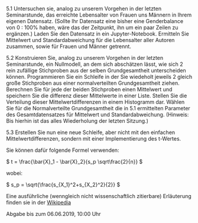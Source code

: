 5.1 Untersuchen sie, analog zu unserem Vorgehen in der letzten Seminarstunde, das erreichte Lebensalter von Frauen uns Männern in Ihrem eigenen Datensatz. (Sollte Ihr Datensatz eine bisher eine Genderbalance von 0 : 100% haben, wäre das der Zeitpunkt, ihn um ein paar Zeilen zu ergänzen.) Laden Sie den Datensatz in ein Jupyter-Notebook. Ermitteln Sie Mittelwert und Standardabweichung für die Lebensalter aller Autoren zusammen, sowie für Frauen und Männer getrennt.

5.2 Konstruieren Sie, analog zu unserem Vorgehen in der letzten Seminarstunde, ein Nullmodell, an dem sich abschätzen lässt, wie sich 2 rein zufällige Stichproben aus der selben Grundgesamtheit unterscheiden können. Programmieren Sie ein Schleife in der Sie wiedeholt jeweils 2 gleich große Stichproben aus einer normalverteilten Grundgesamtheit ziehen. Berechnen Sie für jede der beiden Stichproben einen Mittelwert und speichern Sie die differenz dieser Mittelwerte in einer Liste. Stellen Sie die Verteilung dieser Mittelwertdifferenzen in einem Histogramm dar. Wählen Sie für die Normalverteilte Grundgesamtheit die in 5.1 ermittelten Parameter des Gesamtdatensatzes für Mittelwert und Standardabweichung. (Hinweis: Bis hierhin ist das alles Wiederholung der letzten Sitzung.)

5.3 Erstellen Sie nun eine neue Schleife, aber nicht mit den einfachen  Mittelwertdifferenzen, sondern mit einer Implementierung des t-Wertes.

Sie können dafür folgende Formel verwenden:

$ t = \frac{\bar{X}_1 - \bar{X}_2}{s_p \sqrt\frac{2}{n}} $

wobei:

$ s_p = \sqrt{\frac{s_{X_1}^2+s_{X_2}^2}{2}} $

Eine ausführliche (wenngleich nicht wissenschaftlich zitierbare) Erläuterung finden sie in der [Wikipedia](https://en.wikipedia.org/wiki/Student%27s_t-test)

Abgabe bis zum 06.06.2019, 10:00 Uhr